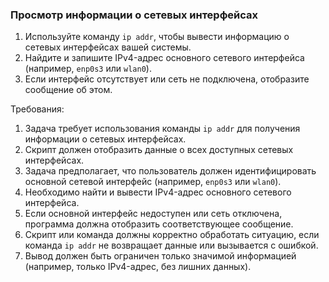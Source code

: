 
### Просмотр информации о сетевых интерфейсах

1. Используйте команду `ip addr`, чтобы вывести информацию о сетевых интерфейсах вашей системы.
2. Найдите и запишите IPv4-адрес основного сетевого интерфейса (например, `enp0s3` или `wlan0`).
3. Если интерфейс отсутствует или сеть не подключена, отобразите сообщение об этом.

Требования:
1. Задача требует использования команды `ip addr` для получения информации о сетевых интерфейсах. 
2. Скрипт должен отобразить данные о всех доступных сетевых интерфейсах. 
3. Задача предполагает, что пользователь должен идентифицировать основной сетевой интерфейс (например, `enp0s3` или `wlan0`). 
4. Необходимо найти и вывести IPv4-адрес основного сетевого интерфейса. 
5. Если основной интерфейс недоступен или сеть отключена, программа должна отобразить соответствующее сообщение. 
6. Скрипт или команда должны корректно обработать ситуацию, если команда `ip addr` не возвращает данные или вызывается с ошибкой. 
7. Вывод должен быть ограничен только значимой информацией (например, только IPv4-адрес, без лишних данных).